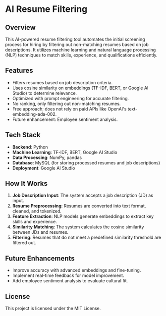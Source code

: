 # AI Resume Filtering

## Overview
This AI-powered resume filtering tool automates the initial screening process for hiring by filtering out non-matching resumes based on job descriptions. It utilizes machine learning and natural language processing (NLP) techniques to match skills, experience, and qualifications efficiently.

## Features
- Filters resumes based on job description criteria.
- Uses cosine similarity on embeddings (TF-IDF, BERT, or Google AI Studio) to determine relevance.
- Optimized with prompt engineering for accurate filtering.
- No ranking, only filtering out non-matching resumes.
- Free approach; does not rely on paid APIs like OpenAI's text-embedding-ada-002.
- Future enhancement: Employee sentiment analysis.

## Tech Stack
- **Backend**: Python
- **Machine Learning**: TF-IDF, BERT, Google AI Studio
- **Data Processing**: NumPy, pandas
- **Database**: MySQL (for storing processed resumes and job descriptions)
- **Deployment**:  Google AI Studio

## How It Works
1. **Job Description Input**: The system accepts a job description (JD) as input.
2. **Resume Preprocessing**: Resumes are converted into text format, cleaned, and tokenized.
3. **Feature Extraction**: NLP models generate embeddings to extract key skills and experience.
4. **Similarity Matching**: The system calculates the cosine similarity between JDs and resumes.
5. **Filtering**: Resumes that do not meet a predefined similarity threshold are filtered out.

## Future Enhancements
- Improve accuracy with advanced embeddings and fine-tuning.
- Implement real-time feedback for model improvement.
- Add employee sentiment analysis to evaluate cultural fit.

## License
This project is licensed under the MIT License.

